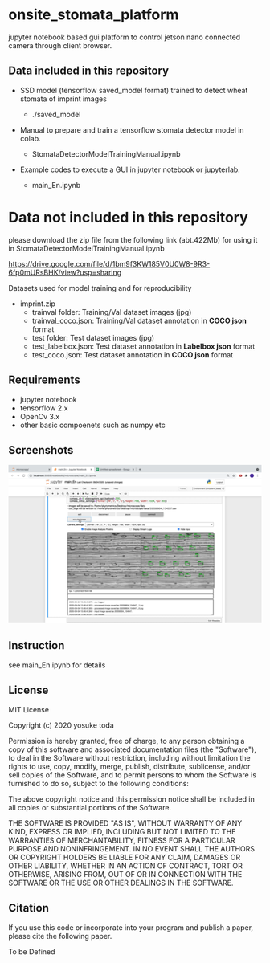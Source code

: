 # onsite_stomata_platform
jupyter notebook based gui platform to control jetson nano connected camera through client browser.

## Data included in this repository

- SSD model (tensorflow saved_model format) trained to detect wheat stomata of imprint images
  
  - ./saved_model
  
- Manual to prepare and train a tensorflow stomata detector model in colab.

  - StomataDetectorModelTrainingManual.ipynb

  

- Example codes to execute a GUI in jupyter notebook or jupyterlab.

  - main_En.ipynb

# Data not included in this repository

please download the zip file from the following link (abt.422Mb) for using it in StomataDetectorModelTrainingManual.ipynb

https://drive.google.com/file/d/1bm9f3KW185V0U0W8-9R3-6fp0mURsBHK/view?usp=sharing

Datasets used for model training and for reproducibility

- imprint.zip
  - trainval folder: Training/Val dataset images (jpg) 
  - trainval_coco.json: Training/Val dataset annotation in **COCO json** format
  - test folder: Test dataset images (jpg)
  - test_labelbox.json: Test dataset annotation in **Labelbox json** format
  - test_coco.json: Test dataset annotation in **COCO json** format

## Requirements

- jupyter notebook
- tensorflow 2.x
- OpenCv 3.x
- other basic compoenets such as numpy etc

## Screenshots

![image-20210523222440176](README.assets/image-20210523222440176.png)

## Instruction

 see main_En.ipynb for details



## License

MIT License

Copyright (c) 2020 yosuke toda

Permission is hereby granted, free of charge, to any person obtaining a copy
of this software and associated documentation files (the "Software"), to deal
in the Software without restriction, including without limitation the rights
to use, copy, modify, merge, publish, distribute, sublicense, and/or sell
copies of the Software, and to permit persons to whom the Software is
furnished to do so, subject to the following conditions:

The above copyright notice and this permission notice shall be included in all
copies or substantial portions of the Software.

THE SOFTWARE IS PROVIDED "AS IS", WITHOUT WARRANTY OF ANY KIND, EXPRESS OR
IMPLIED, INCLUDING BUT NOT LIMITED TO THE WARRANTIES OF MERCHANTABILITY,
FITNESS FOR A PARTICULAR PURPOSE AND NONINFRINGEMENT. IN NO EVENT SHALL THE
AUTHORS OR COPYRIGHT HOLDERS BE LIABLE FOR ANY CLAIM, DAMAGES OR OTHER
LIABILITY, WHETHER IN AN ACTION OF CONTRACT, TORT OR OTHERWISE, ARISING FROM,
OUT OF OR IN CONNECTION WITH THE SOFTWARE OR THE USE OR OTHER DEALINGS IN THE
SOFTWARE.

## Citation

If you use this code or incorporate into your program and publish a paper, please cite the following paper.

To be Defined







